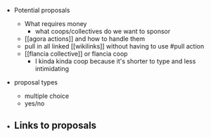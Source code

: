 - Potential proposals
	- What requires money
		- what coops/collectives do we want to sponsor
	- [[agora actions]] and how to handle them
	- pull in all linked [[wikilinks]] without having to use #pull action
	- [[flancia collective]] or flancia coop
		- I kinda kinda coop because it's shorter to type and less intimidating
		
- proposal types
	- multiple choice
	- yes/no


- Links to proposals
	- 




